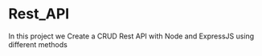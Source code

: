 # Rest_API
In this project we Create a CRUD Rest API with Node and ExpressJS using different methods

